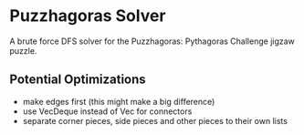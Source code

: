 # Puzzhagoras Solver

A brute force DFS solver for the Puzzhagoras: Pythagoras Challenge
jigzaw puzzle.

## Potential Optimizations

  - make edges first (this might make a big difference)
  - use VecDeque instead of Vec for connectors
  - separate corner pieces, side pieces and other pieces
    to their own lists

